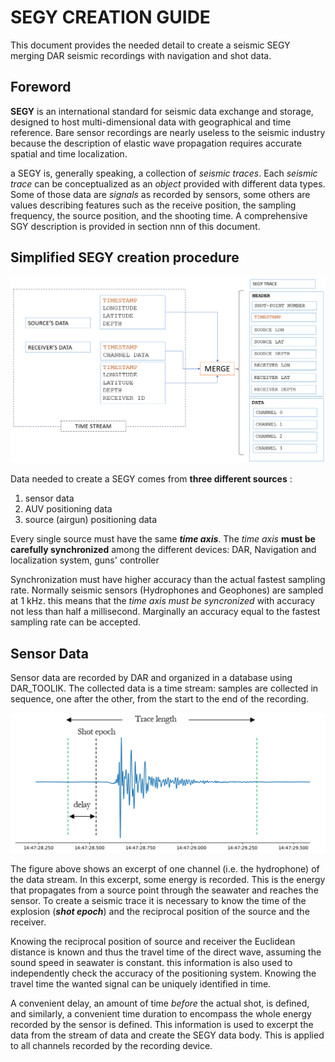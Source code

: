 # SEGY CREATION GUIDE

This document provides the needed detail to create a seismic SEGY merging DAR seismic recordings with navigation and shot data.

## Foreword
**SEGY** is an international standard for seismic data exchange and storage, designed to host multi-dimensional data with geographical and time reference.
Bare sensor recordings are nearly useless to the seismic industry because the description of elastic wave propagation requires accurate spatial and time localization.

a SEGY is, generally speaking, a collection of _seismic traces_. Each _seismic trace_ can be conceptualized as an _object_ provided with different data types. Some of those data are _signals_ as recorded by sensors, some others are values describing features such as the receive position, the sampling frequency, the source position, and the shooting time.
A comprehensive SGY description is provided in section nnn of this document.

## Simplified SEGY creation procedure

![sketch](/RES/IMG_05.png)

Data needed to create a SEGY comes from **three different sources** : 
1. sensor data
2. AUV positioning data
3. source (airgun) positioning data

Every single source must have the same _**time axis**_. The _time axis_ **must be carefully synchronized** among the different devices: DAR, Navigation and localization system, guns' controller

Synchronization must have higher accuracy than the actual fastest sampling rate. Normally seismic sensors (Hydrophones and Geophones) are sampled at 1 kHz. this means that the _time axis must be syncronized_ with accuracy not less than half a millisecond. Marginally an accuracy equal to the fastest sampling rate can be accepted.

## Sensor Data
Sensor data are recorded by DAR and organized in a database using DAR_TOOLIK. The collected data is a time stream: samples are collected in sequence, one after the other, from the start to the end of the recording.

![sketch](/RES/IMG_06.png)

The figure above shows an excerpt of one channel (i.e. the hydrophone) of the data stream. In this excerpt, some energy is recorded. This is the energy that propagates from a source point through the seawater and reaches the sensor. To create a seismic trace it is necessary to know the time of the explosion (_**shot epoch**_) and the reciprocal position of the source and the receiver.

Knowing the reciprocal position of source and receiver the Euclidean distance is known and thus the travel time of the direct wave, assuming the sound speed in seawater is constant. this information is also used to independently check the accuracy of the positioning system. Knowing the travel time the wanted signal can be uniquely identified in time.

A convenient delay, an amount of time _before_ the actual shot, is defined, and similarly, a convenient time duration to encompass the whole energy recorded by the sensor is defined. This information is used to excerpt the data from the stream of data and create the SEGY data body. This is applied to all channels recorded by the recording device.


   
